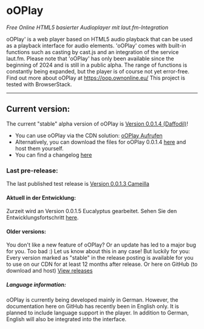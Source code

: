 # oOPlay
 _Free Online HTML5 basierter Audioplayer mit laut.fm-Integration_

 oOPlay' is a web player based on HTML5 audio playback that can be used as a playback interface for audio elements. 'oOPlay' comes with built-in functions such as casting by cast.js and an integration of the service laut.fm.
Please note that 'oOPlay' has only been available since the beginning of 2024 and is still in a public alpha. The range of functions is constantly being expanded, but the player is of course not yet error-free.
Find out more about oOPlay at https://oop.ownonline.eu/ 
This project is tested with BrowserStack.

---

## Current version:
The current "stable" alpha version of oOPlay is [Version 0.0.1.4 (Daffodil)](https://github.com/ownOnline/oOPlay/releases/tag/v0.0.1.4)!
- You can use oOPlay via the CDN solution: [oOPlay Aufrufen](https://oop.ownonline.eu/play?lfmstream=simliveradio) 
- Alternatively, you can download the files for oOPlay 0.0.1.4 [here](https://github.com/ownOnline/oOPlay/tree/02eb49ab78957ceabb127d903c06f797055572d5/Releases/0-0-1-4)  and host them yourself.
- You can find a changelog [here](https://github.com/ownOnline/oOPlay/blob/e2cdd11398e8cf01043fa619d98725c5afdf9c53/Releases/0-0-1-4/chnagelog.txt)

### Last pre-release:
The last published test release is [Version 0.0.1.3 Cameilla](https://github.com/ownOnline/oOPlay/releases/tag/v0.0.1.3)

#### Aktuell in der Entwicklung:
Zurzeit wird an Version 0.0.1.5 Eucalyptus gearbeitet. Sehen Sie den Entwicklungsfortschritt [here](https://github.com/ownOnline/oOPlay/tree/e2cdd11398e8cf01043fa619d98725c5afdf9c53/Releases/_currentdevcandidate).

#### Older versions:
You don't like a new feature of oOPlay? Or an update has led to a major bug for you. Too bad :) Let us know about this in any case! But luckily for you: Every version marked as "stable" in the release posting is available for you to use on our CDN for at least 12 months after release. Or here on GitHub (to download and host)
[View releases](https://github.com/ownOnline/oOPlay/tree/5138d839dcd4c16109190545cc2a1111e8a4cb6b/Releases)

##### Language information:
oOPlay is currently being developed mainly in German. However, the documentation here on GitHub has recently been in English only. It is planned to include language support in the player. In addition to German, English will also be integrated into the interface.
